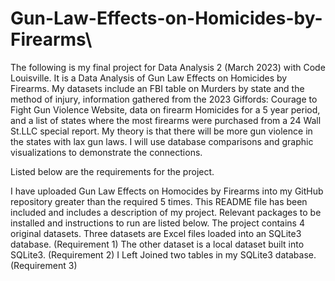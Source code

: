 # Gun-Law-Effects-on-Homicides-by-Firearms\


The following is my final project for Data Analysis 2 (March 2023) with Code Louisville. 
It is a Data Analysis of Gun Law Effects on Homicides by Firearms. My datasets include
an FBI table on Murders by state and the method of injury, information gathered from the
2023 Giffords: Courage to Fight Gun Violence Website, data on firearm Homicides for a 5 year
period, and a list of states where the most firearms were purchased from a 24 Wall St.LLC 
special report. My theory is that there will be more gun violence in the states with lax 
gun laws. I will use database comparisons and graphic visualizations to demonstrate the 
connections. 


Listed below are the requirements for the project.


I have uploaded Gun Law Effects on Homocides by Firearms into my GitHub repository greater
than the required 5 times.
This README file has been included and includes a description of my project. Relevant
packages to be installed and instructions to run are listed below. 
The project contains 4 original datasets. Three datasets are Excel files loaded into an
SQLite3 database. (Requirement 1) The other dataset is a local dataset built into SQLite3.
(Requirement 2) I Left Joined two tables in my SQLite3 database. (Requirement 3)
